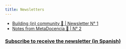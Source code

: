 ```yaml
---
title: Newsletters
---
```


- [Building (in) community 🙋 | Newsletter N° 1](https://us19.campaign-archive.com/?e=__test_email__&u=92fb89ce82f9689a3b083bb35&id=a9cc2ef2f2)
- [Notes from MetaDocencia 🙋 | N° 2](https://us19.campaign-archive.com/?e=__test_email__&u=92fb89ce82f9689a3b083bb35&id=124f999862)

### [Subscribe to receive the newsletter (in Spanish)](https://netlify.us19.list-manage.com/subscribe/post?u=92fb89ce82f9689a3b083bb35&amp;id=d8187ceaf7)
